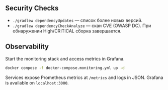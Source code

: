 ## Security Checks
* `./gradlew dependencyUpdates` — список более новых версий.
* `./gradlew dependencyCheckAnalyze` — скан CVE (OWASP DC). При обнаружении High/CRITICAL сборка завершается.

## Observability
Start the monitoring stack and access metrics in Grafana.

```bash
docker compose -f docker-compose.monitoring.yml up -d
```

Services expose Prometheus metrics at `/metrics` and logs in JSON. Grafana is available on `localhost:3000`.
